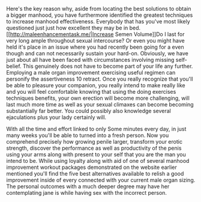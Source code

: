 Here's the key reason why, aside from locating the best solutions to obtain a bigger manhood, you have furthermore identified the greatest techniques to increase manhood effectiveness. Everybody that has you've most likely questioned just just how excellent they may be in bed. [[http://maleenhancementask.me/|Increase Semen Volume]]Do I last for very long ample throughout sexual intercourse? Or even you might have held it's place in an issue where you had recently been going for a even though and can not necessarily sustain your hard-on. Obviously, we have just about all have been faced with circumstances involving missing self-belief. This genuinely does not have to become part of your life any further. Employing a male organ improvement exercising useful regimen can personify the assertiveness 10 retract. Once you really recognize that you'll be able to pleasure your companion, you really intend to make really like and you will feel comfortable knowing that using the doing exercises techniques benefits, your own erection will become more challenging, will last much more time as well as your sexual climaxes can become becoming substantially far better. You could possibly also knowledge several ejaculations plus your lady certainly will.

With all the time and effort linked to only Some minutes every day, in just many weeks you'll be able to turned into a fresh person. Now you comprehend precisely how growing penile larger, transform your erotic strength, discover the performance as well as productivity of the penis using your arms along with present to your self that you are the man you intend to be. While using loyalty along with aid of one of several manhood improvement workout packages demonstrated on the website earlier mentioned you'll find the five best alternatives available to relish a good improvement inside of every connected with your current male organ sizing. The personal outcomes with a much deeper degree may have her contemplating jane is while having sex with the incorrect person.

